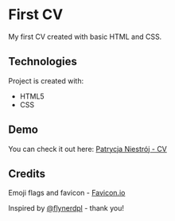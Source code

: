 # First CV
My first CV created with basic HTML and CSS. 

## Technologies
Project is created with:
* HTML5
* CSS

## Demo
You can check it out here: [Patrycja Niestrój - CV](https://patrycjanie.github.io/MyCV/)

## Credits
Emoji flags and favicon - [Favicon.io](https://favicon.io/)

Inspired by [@flynerdpl](https://www.flynerd.pl/) - thank you!
